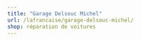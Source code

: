 ```yaml
---
title: "Garage Delsouc Michel"
url: /lafrancaise/garage-delsouc-michel/
shop: réparation de voitures
---
```

